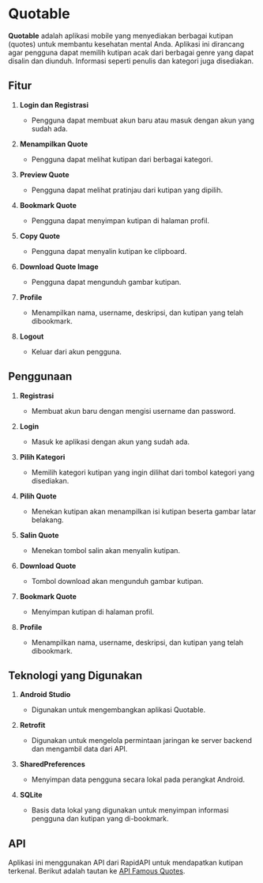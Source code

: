 # Quotable

**Quotable** adalah aplikasi mobile yang menyediakan berbagai kutipan (quotes) untuk membantu kesehatan mental Anda. Aplikasi ini dirancang agar pengguna dapat memilih kutipan acak dari berbagai genre yang dapat disalin dan diunduh. Informasi seperti penulis dan kategori juga disediakan.

## Fitur

1. **Login dan Registrasi**
   - Pengguna dapat membuat akun baru atau masuk dengan akun yang sudah ada.

2. **Menampilkan Quote**
   - Pengguna dapat melihat kutipan dari berbagai kategori.

3. **Preview Quote**
   - Pengguna dapat melihat pratinjau dari kutipan yang dipilih.

4. **Bookmark Quote**
   - Pengguna dapat menyimpan kutipan di halaman profil.

5. **Copy Quote**
   - Pengguna dapat menyalin kutipan ke clipboard.

6. **Download Quote Image**
   - Pengguna dapat mengunduh gambar kutipan.

7. **Profile**
   - Menampilkan nama, username, deskripsi, dan kutipan yang telah dibookmark.

8. **Logout**
   - Keluar dari akun pengguna.

## Penggunaan

1. **Registrasi**
   - Membuat akun baru dengan mengisi username dan password.

2. **Login**
   - Masuk ke aplikasi dengan akun yang sudah ada.

3. **Pilih Kategori**
   - Memilih kategori kutipan yang ingin dilihat dari tombol kategori yang disediakan.

4. **Pilih Quote**
   - Menekan kutipan akan menampilkan isi kutipan beserta gambar latar belakang.

5. **Salin Quote**
   - Menekan tombol salin akan menyalin kutipan.

6. **Download Quote**
   - Tombol download akan mengunduh gambar kutipan.

7. **Bookmark Quote**
   - Menyimpan kutipan di halaman profil.

8. **Profile**
   - Menampilkan nama, username, deskripsi, dan kutipan yang telah dibookmark.

## Teknologi yang Digunakan

1. **Android Studio**
   - Digunakan untuk mengembangkan aplikasi Quotable.

2. **Retrofit**
   - Digunakan untuk mengelola permintaan jaringan ke server backend dan mengambil data dari API.

3. **SharedPreferences**
   - Menyimpan data pengguna secara lokal pada perangkat Android.

4. **SQLite**
   - Basis data lokal yang digunakan untuk menyimpan informasi pengguna dan kutipan yang di-bookmark.

## API
Aplikasi ini menggunakan API dari RapidAPI untuk mendapatkan kutipan terkenal. 
Berikut adalah tautan ke [API Famous Quotes](https://rapidapi.com/saicoder/api/famous-quotes4).


